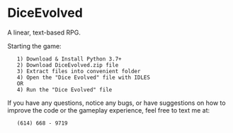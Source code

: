 # DiceEvolved
A linear, text-based RPG.

Starting the game:

       1) Download & Install Python 3.7+
       2) Download DiceEvolved.zip file
       3) Extract files into convenient folder
       4) Open the "Dice Evolved" file with IDLES
       OR
       4) Run the "Dice Evolved" file
       
If you have any questions, notice any bugs, or have suggestions on how to improve the code or the gameplay experience, feel free to text me at:

       (614) 668 - 9719
